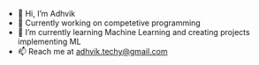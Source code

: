 - 👋 Hi, I’m Adhvik
- 👀 Currently working on competetive programming
- 🌱 I’m currently learning Machine Learning and creating projects implementing ML
- 📫 Reach me at adhvik.techy@gmail.com

<!---
sciencetechy/sciencetechy is a ✨ special ✨ repository because its `README.md` (this file) appears on your GitHub profile.
You can click the Preview link to take a look at your changes.
--->
